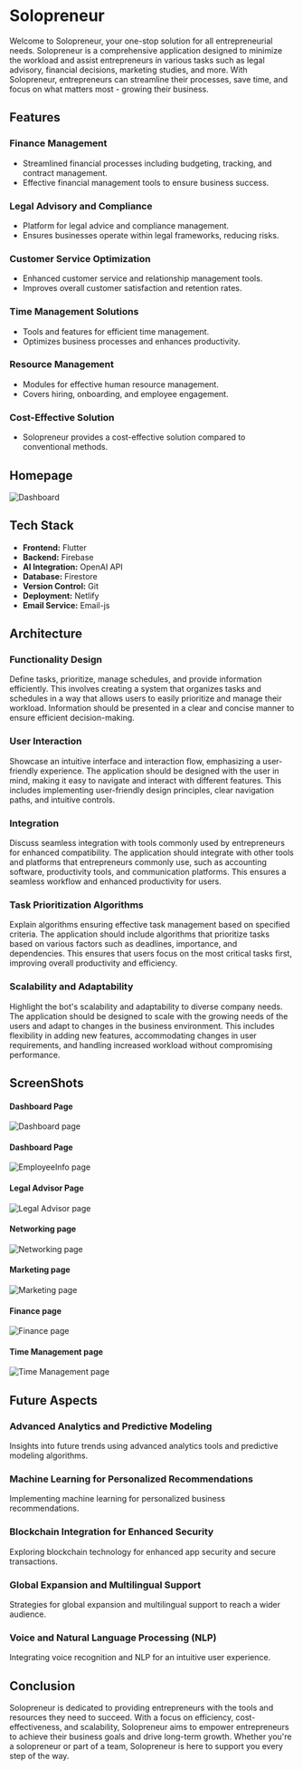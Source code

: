 # Solopreneur

Welcome to Solopreneur, your one-stop solution for all entrepreneurial needs. Solopreneur is a comprehensive application designed to minimize the workload and assist entrepreneurs in various tasks such as legal advisory, financial decisions, marketing studies, and more. With Solopreneur, entrepreneurs can streamline their processes, save time, and focus on what matters most - growing their business.

## Features

### Finance Management
- Streamlined financial processes including budgeting, tracking, and contract management.
- Effective financial management tools to ensure business success.

### Legal Advisory and Compliance
- Platform for legal advice and compliance management.
- Ensures businesses operate within legal frameworks, reducing risks.

### Customer Service Optimization
- Enhanced customer service and relationship management tools.
- Improves overall customer satisfaction and retention rates.

### Time Management Solutions
- Tools and features for efficient time management.
- Optimizes business processes and enhances productivity.

### Resource Management
- Modules for effective human resource management.
- Covers hiring, onboarding, and employee engagement.

### Cost-Effective Solution
- Solopreneur provides a cost-effective solution compared to conventional methods.

## Homepage
![Dashboard](https://github.com/NirmalKAhirwar/solopreneur/blob/master/screenshot/dashboard.png)




## Tech Stack

- **Frontend:** Flutter
- **Backend:** Firebase
- **AI Integration:** OpenAI API
- **Database:** Firestore
- **Version Control:** Git
- **Deployment:** Netlify
- **Email Service:** Email-js

## Architecture

### Functionality Design
Define tasks, prioritize, manage schedules, and provide information efficiently. This involves creating a system that organizes tasks and schedules in a way that allows users to easily prioritize and manage their workload. Information should be presented in a clear and concise manner to ensure efficient decision-making.

### User Interaction
Showcase an intuitive interface and interaction flow, emphasizing a user-friendly experience. The application should be designed with the user in mind, making it easy to navigate and interact with different features. This includes implementing user-friendly design principles, clear navigation paths, and intuitive controls.

### Integration
Discuss seamless integration with tools commonly used by entrepreneurs for enhanced compatibility. The application should integrate with other tools and platforms that entrepreneurs commonly use, such as accounting software, productivity tools, and communication platforms. This ensures a seamless workflow and enhanced productivity for users.

### Task Prioritization Algorithms
Explain algorithms ensuring effective task management based on specified criteria. The application should include algorithms that prioritize tasks based on various factors such as deadlines, importance, and dependencies. This ensures that users focus on the most critical tasks first, improving overall productivity and efficiency.

### Scalability and Adaptability
Highlight the bot's scalability and adaptability to diverse company needs. The application should be designed to scale with the growing needs of the users and adapt to changes in the business environment. This includes flexibility in adding new features, accommodating changes in user requirements, and handling increased workload without compromising performance.

## ScreenShots
#### Dashboard Page
![Dashboard page](https://github.com/NirmalKAhirwar/solopreneur/blob/master/screenshot/dashboard.png)

#### Dashboard Page
![EmployeeInfo page](https://github.com/NirmalKAhirwar/solopreneur/blob/master/screenshot/Employee.png)

#### Legal Advisor Page
![Legal Advisor page](https://github.com/NirmalKAhirwar/solopreneur/blob/master/screenshot/Legal.png)

#### Networking page
![Networking page](https://github.com/NirmalKAhirwar/solopreneur/blob/master/screenshot/Networking.png)

#### Marketing page
![Marketing page](https://github.com/NirmalKAhirwar/solopreneur/blob/master/screenshot/marketing.png)

#### Finance page
![Finance page](https://github.com/NirmalKAhirwar/solopreneur/blob/master/screenshot/finance.png)

#### Time Management page
![Time Management page](https://github.com/NirmalKAhirwar/solopreneur/blob/master/screenshot/time%20management.png)





## Future Aspects

### Advanced Analytics and Predictive Modeling
Insights into future trends using advanced analytics tools and predictive modeling algorithms.

### Machine Learning for Personalized Recommendations
Implementing machine learning for personalized business recommendations.

### Blockchain Integration for Enhanced Security
Exploring blockchain technology for enhanced app security and secure transactions.

### Global Expansion and Multilingual Support
Strategies for global expansion and multilingual support to reach a wider audience.

### Voice and Natural Language Processing (NLP)
Integrating voice recognition and NLP for an intuitive user experience.

## Conclusion

Solopreneur is dedicated to providing entrepreneurs with the tools and resources they need to succeed. With a focus on efficiency, cost-effectiveness, and scalability, Solopreneur aims to empower entrepreneurs to achieve their business goals and drive long-term growth. Whether you're a solopreneur or part of a team, Solopreneur is here to support you every step of the way.